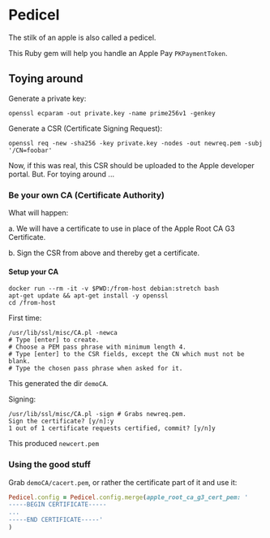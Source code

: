 # Pedicel

The stilk of an apple is also called a pedicel.

This Ruby gem will help you handle an Apple Pay `PKPaymentToken`.


## Toying around

Generate a private key:

    openssl ecparam -out private.key -name prime256v1 -genkey

Generate a CSR (Certificate Signing Request):

    openssl req -new -sha256 -key private.key -nodes -out newreq.pem -subj '/CN=foobar'

Now, if this was real, this CSR should be uploaded to the Apple developer
portal. But. For toying around ...

### Be your own CA (Certificate Authority)

What will happen:

a. We will have a certificate to use in place of the Apple Root CA G3
   Certificate.

b. Sign the CSR from above and thereby get a certificate.

#### Setup your CA

    docker run --rm -it -v $PWD:/from-host debian:stretch bash
    apt-get update && apt-get install -y openssl
    cd /from-host

First time:

    /usr/lib/ssl/misc/CA.pl -newca
    # Type [enter] to create.
    # Choose a PEM pass phrase with minimum length 4.
    # Type [enter] to the CSR fields, except the CN which must not be blank.
    # Type the chosen pass phrase when asked for it.

This generated the dir `demoCA`.

Signing:

    /usr/lib/ssl/misc/CA.pl -sign # Grabs newreq.pem.
    Sign the certificate? [y/n]:y
    1 out of 1 certificate requests certified, commit? [y/n]y

This produced `newcert.pem`

### Using the good stuff

Grab `demoCA/cacert.pem`, or rather the certificate part of it and use it:

```ruby
Pedicel.config = Pedicel.config.merge(apple_root_ca_g3_cert_pem: '
-----BEGIN CERTIFICATE-----
...
-----END CERTIFICATE-----'
)
```
